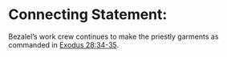 # Connecting Statement:

Bezalel’s work crew continues to make the priestly garments as commanded in [Exodus 28:34-35](../28/34.md).